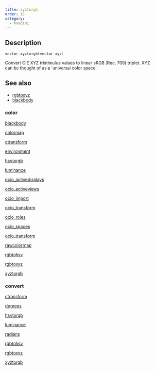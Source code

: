 ```yaml
---
title: xyztorgb
order: 15
category:
  - houdini
---
```


## Description

`vector xyztorgb(vector xyz)`

Convert CIE XYZ tristimulus values to linear sRGB (Rec. 709) triplet. XYZ can
be thought of as a 'universal color space'.

## See also

- [rgbtoxyz ](rgbtoxyz.html)
- [blackbody ](blackbody.html)

### color

[blackbody ](blackbody.html)

[colormap ](colormap.html)

[ctransform ](ctransform.html)

[environment ](environment.html)

[hsvtorgb ](hsvtorgb.html)

[luminance ](luminance.html)

[ocio_activedisplays ](ocio_activedisplays.html)

[ocio_activeviews ](ocio_activeviews.html)

[ocio_import ](ocio_import.html)

[ocio_transform ](ocio_parsecolorspace.html)

[ocio_roles ](ocio_roles.html)

[ocio_spaces ](ocio_spaces.html)

[ocio_transform ](ocio_transform.html)

[rawcolormap ](rawcolormap.html)

[rgbtohsv ](rgbtohsv.html)

[rgbtoxyz ](rgbtoxyz.html)

[xyztorgb ](xyztorgb.html)

### convert

[ctransform ](ctransform.html)

[degrees ](degrees.html)

[hsvtorgb ](hsvtorgb.html)

[luminance ](luminance.html)

[radians ](radians.html)

[rgbtohsv ](rgbtohsv.html)

[rgbtoxyz ](rgbtoxyz.html)

[xyztorgb ](xyztorgb.html)

